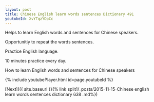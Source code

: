 ```yaml
---
layout: post
title: Chinese English learn words sentences Dictionary 491 
youtubeId: XvYTqzYDpCc
---
```

 
 
Helps to learn English words and sentences for Chinese speakers.

Opportunitiy to repeat the words sentences. 

Practice English language. 
 
10 minutes practice every day. 
 
How to learn English words and sentences for Chinese speakers 
 
{% include youtubePlayer.html id=page.youtubeId %}
 
 
[Next]({{ site.baseurl }}{% link  split1/_posts/2015-11-15-Chinese english learn words sentences dictionary 638 .md%})
 
